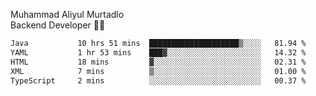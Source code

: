 Muhammad Aliyul Murtadlo
<br>
Backend Developer 👨‍💻
<br>
<!--START_SECTION:waka-->

```txt
Java           10 hrs 51 mins  ████████████████████▒░░░░   81.94 %
YAML           1 hr 53 mins    ███▓░░░░░░░░░░░░░░░░░░░░░   14.32 %
HTML           18 mins         ▓░░░░░░░░░░░░░░░░░░░░░░░░   02.31 %
XML            7 mins          ▒░░░░░░░░░░░░░░░░░░░░░░░░   01.00 %
TypeScript     2 mins          ░░░░░░░░░░░░░░░░░░░░░░░░░   00.37 %
```

<!--END_SECTION:waka-->

